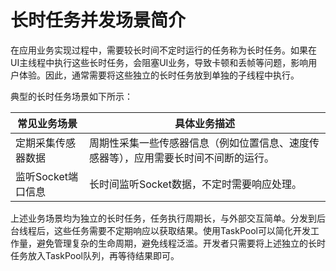 # 长时任务并发场景简介

在应用业务实现过程中，需要较长时间不定时运行的任务称为长时任务。如果在UI主线程中执行这些长时任务，会阻塞UI业务，导致卡顿和丢帧等问题，影响用户体验。因此，通常需要将这些独立的长时任务放到单独的子线程中执行。

典型的长时任务场景如下所示：


| 常见业务场景 | 具体业务描述 | 
| -------- | -------- |
| 定期采集传感器数据 | 周期性采集一些传感器信息（例如位置信息、速度传感器等），应用需要长时间不间断的运行。 | 
| 监听Socket端口信息 | 长时间监听Socket数据，不定时需要响应处理。 | 

上述业务场景均为独立的长时任务，任务执行周期长，与外部交互简单。分发到后台线程后，这些任务需要不定期响应以获取结果。使用TaskPool可以简化开发工作量，避免管理复杂的生命周期，避免线程泛滥。开发者只需要将上述独立的长时任务放入TaskPool队列，再等待结果即可。
